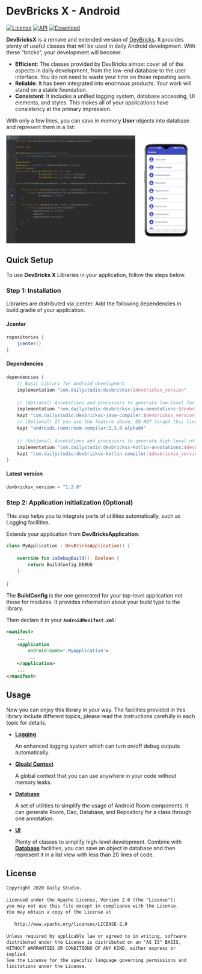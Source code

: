 # DevBricks X - Android
[![License](https://poser.pugx.org/dreamfactory/dreamfactory/license.svg)](http://www.apache.org/licenses/LICENSE-2.0) [![API](https://img.shields.io/badge/API-19%2B-brightgreen.svg?style=flat)](https://android-arsenal.com/api?level=19) [![Download](https://api.bintray.com/packages/dailystudio/maven/devbricksx/images/download.svg?version=1.3.8) ](https://bintray.com/dailystudio/maven/devbricksx/1.3.8/link)

**DevBricksX** is a remake and extended version of [DevBricks](https://github.com/dailystudio/devbricks). It provides plenty of useful classes that will be used in daily Android development. With these "bricks", your development will become:

- **Efficient**: The classes provided by DevBricks almost cover all of the aspects in daily development, from the low-end database to the user interface. You do not need to waste your time on those repeating work.
- **Reliable**:  It has been integrated into enormous products. Your work will stand on a stable foundation. 
- **Consistent**: It includes a unified logging system, database accessing, UI elements, and styles. This makes all of your applications have consistency at the primary impression.

With only a few lines, you can save in memory **User** objects into database and represent them in a list:

![](docs/assets/samples.png)

## Quick Setup
To use **DevBricks X** Libraries in your application, follow the steps below.

### Step 1: Installation
Libraries are distributed via jcenter. Add the following dependencies in build.gradle of your application.


#### Jcenter

```groovy
repositories { 
    jcenter()
}
```

#### Dependencies

```groovy
dependencies {
    // Basic Library for Android development
    implementation "com.dailystudio:devbricksx:$devbricksx_version"

    // (Optional) Annotations and processors to generate low-level facilities, such as Dao, Database, etc. 
    implementation "com.dailystudio:devbricksx-java-annotations:$devbricksx_version"
    kapt "com.dailystudio:devbricksx-java-compiler:$devbricksx_version"
    // (Optional) If you use the feature above, DO NOT forget this line 
    kapt "androidx.room:room-compiler:2.3.0-alpha04"

    // (Optional) Annotations and processors to generate high-level utils, such ViewModel, Fragment, etc.
    implementation "com.dailystudio:devbricksx-kotlin-annotations:$devbricksx_version"
    kapt "com.dailystudio:devbricksx-kotlin-compiler:$devbricksx_version"
}
```

#### Latest version

```groovy
devbricksx_version = "1.3.8"
```

### Step 2: Application initialization (Optional)
This step helps you to integrate parts of utilities automatically, such as Logging facilities. 

Extends your application from **DevBricksApplication**:

```kotlin
class MyApplication : DevBricksApplication() {

    override fun isDebugBuild(): Boolean {
        return BuildConfig.DEBUG
    }
    
}
```
The **BuildConfig** is the one generated for your top-level application not those for modules. It provides information about your build type to the library.

Then declare it in your **`AndroidMenifest.xml`**:

``` xml
<manifest>
    ...
    <application
        android:name=".MyApplication">
        ...
    </application>
    ...
</manifest>
```

## Usage
Now you can enjoy this library in your way. The facilities provided in this library include different topics, please read the instructions carefully in each topic for details.

- [**Logging**](./docs/logging.md)

    An enhanced logging system which can turn on/off debug outputs automatically.

- [**Gloabl Context**](./docs/globalcontext.md)

    A global context that you can use anywhere in your code without memory leaks.

- [**Database**](./docs/database.md)
    
    A set of utilities to simplify the usage of Android Room components. It can generate Room, Dao, Database, and Repository for a class through one annotation.

- [**UI**](./docs/ui.md)
    
    Plenty of classes to simplify high-level development. Combine with [**Database**](./docs/database.md) facilities, you can save an object in database and then represent it in a list view with less than 20 lines of code.

## License
    Copyright 2020 Daily Studio.

    Licensed under the Apache License, Version 2.0 (the "License");
    you may not use this file except in compliance with the License.
    You may obtain a copy of the License at
    
       http://www.apache.org/licenses/LICENSE-2.0
    
    Unless required by applicable law or agreed to in writing, software
    distributed under the License is distributed on an "AS IS" BASIS,
    WITHOUT WARRANTIES OR CONDITIONS OF ANY KIND, either express or implied.
    See the License for the specific language governing permissions and
    limitations under the License.
